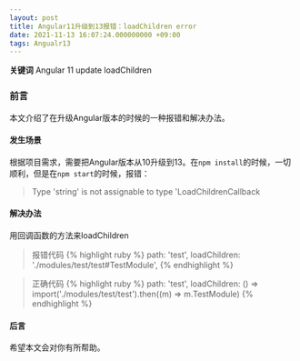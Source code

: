```yaml
---
layout: post
title: Angular11升级到13报错：loadChildren error 
date: 2021-11-13 16:07:24.000000000 +09:00
tags: Angualr13
---
```


**关键词** Angular 11 update loadChildren

### 前言
本文介绍了在升级Angular版本的时候的一种报错和解决办法。

#### 发生场景
根据项目需求，需要把Angular版本从10升级到13。在`npm install`的时候，一切顺利，但是在`npm start`的时候，报错： 
>Type 'string' is not assignable to type 'LoadChildrenCallback

#### 解决办法
用回调函数的方法来loadChildren
> 报错代码
{% highlight ruby %}
 path: 'test',
 loadChildren: './modules/test/test#TestModule',
{% endhighlight %}

> 正确代码
{% highlight ruby %}
 path: 'test',
 loadChildren: () => import('./modules/test/test').then((m) => m.TestModule)
{% endhighlight %}

#### 后言
希望本文会对你有所帮助。

